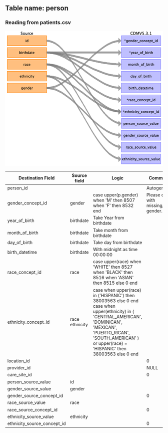 ## Table name: person

### Reading from patients.csv

![](md_files/image10.png)

| Destination Field | Source field | Logic | Comment field |
| --- | --- | --- | --- |
| person_id |  |  | Autogenerate |
| gender_concept_id | gender | case upper(p.gender)          when 'M' then 8507          when 'F' then 8532  end | Please drop rows with missing/unknown gender.<br> |
| year_of_birth | birthdate | Take Year from birthdate |  |
| month_of_birth | birthdate | Take month from birthdate |  |
| day_of_birth | birthdate | Take day from birthdate |  |
| birth_datetime | birthdate | With midnight as time 00:00:00 |  |
| race_concept_id | race | case upper(race)   	when 'WHITE' then 8527   	when 'BLACK' then 8516   	when 'ASIAN'  then 8515   	else 0   end |  |
| ethnicity_concept_id | race<br>ethnicity | case when upper(race) in ('HISPANIC') then 38003563 else 0 end<br>case when upper(ethnicity) in (  'CENTRAL_AMERICAN',   'DOMINICAN',   'MEXICAN',   'PUERTO_RICAN',   'SOUTH_AMERICAN'  ) or upper(race) = 'HISPANIC'  then 38003563 else 0   end |  |
| location_id |  |  | 0 |
| provider_id |  |  | NULL |
| care_site_id |  |  | 0 |
| person_source_value | id |  |  |
| gender_source_value | gender |  |  |
| gender_source_concept_id |  |  | 0 |
| race_source_value | race |  |  |
| race_source_concept_id |  |  | 0 |
| ethnicity_source_value | ethnicity |  |  |
| ethnicity_source_concept_id |  |  | 0 |

